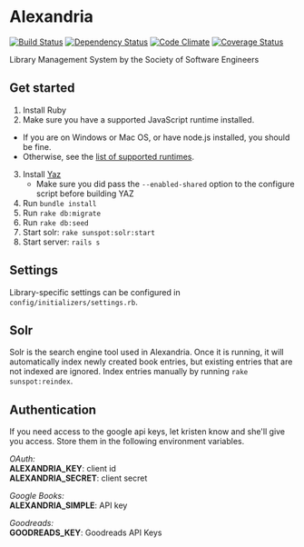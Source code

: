 Alexandria
==========
[![Build Status](https://secure.travis-ci.org/rit-sse/alexandria.png?branch=master)](http://travis-ci.org/rit-sse/alexandria)
[![Dependency Status](https://gemnasium.com/rit-sse/alexandria.png)](https://gemnasium.com/rit-sse/alexandria)
[![Code Climate](https://codeclimate.com/github/rit-sse/alexandria.png)](https://codeclimate.com/github/rit-sse/alexandria)
[![Coverage Status](https://coveralls.io/repos/rit-sse/alexandria/badge.png?branch=master)](https://coveralls.io/r/rit-sse/alexandria?branch=master)

Library Management System by the Society of Software Engineers

Get started
-----------
1. Install Ruby
2. Make sure you have a supported JavaScript runtime installed.
  * If you are on Windows or Mac OS, or have node.js installed, you should be
    fine.
  * Otherwise, see the [list of supported runtimes](https://github.com/sstephenson/execjs#readme).
3. Install [Yaz](http://www.indexdata.dk/yaz/)
	* Make sure you did pass the `--enabled-shared` option to the configure
    script before building YAZ
4. Run `bundle install`
5. Run `rake db:migrate`
6. Run `rake db:seed`
7. Start solr: `rake sunspot:solr:start`
8. Start server: `rails s`

Settings
--------
Library-specific settings can be configured in `config/initializers/settings.rb`.

Solr
----
Solr is the search engine tool used in Alexandria. Once it is running, it will automatically index newly created book entries, but existing entries that are not indexed are ignored. Index entries manually by running `rake sunspot:reindex`.

Authentication
--------------
If you need access to the google api keys, let kristen know and she'll give you access.
Store them in the following environment variables.

*OAuth:*<br>
**ALEXANDRIA_KEY**: client id<br>
**ALEXANDRIA_SECRET**: client secret

*Google Books:*<br>
**ALEXANDRIA_SIMPLE**: API key

*Goodreads:*<br>
**GOODREADS_KEY**: Goodreads API Keys